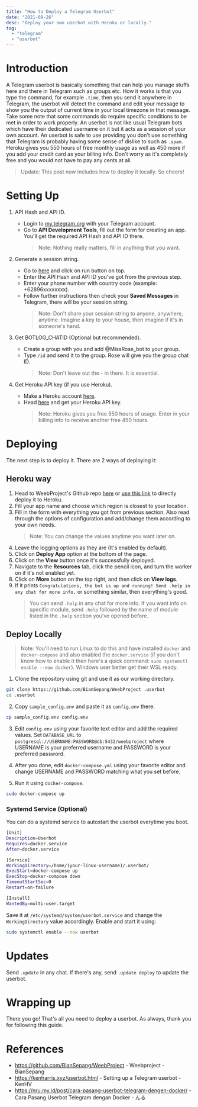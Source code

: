 ```yaml
---
title: "How to Deploy a Telegram Userbot"
date: "2021-09-26"
desc: "Deploy your own userbot with Heroku or locally."
tag:
  - "telegram"
  - "userbot"
---
```


# Introduction

A Telegram userbot is basically something that can help you manage stuffs here and there in Telegram such as groups etc. How it works is that you type the command, for example `.time`, then you send it anywhere in Telegram, the userbot will detect the command and edit your message to show you the output of current time in your local timezone in that message. Take some note that some commands do require specific conditions to be met in order to work properly. An userbot is not like usual Telegram bots which have their dedicated username on it but it acts as a session of your own account. An userbot is safe to use providing you don't use something that Telegram is probably having some sense of dislike to such as `.spam`. Heroku gives you 550 hours of free monthly usage as well as 450 more if you add your credit card as your billing info. Don't worry as it's completely free and you would not have to pay any cents at all.

> Update: This post now includes how to deploy it locally. So cheers!

# Setting Up

1. API Hash and API ID.

   - Login to [my.telegram.org](https://my.telegram.org) with your Telegram account.
   - Go to **API Development Tools**, fill out the form for creating an app. You'll get the required API Hash and API ID there.
     > Note: Nothing really matters, fill in anything that you want.

2. Generate a session string.

   - Go to [here](http://sessiongen.irvanmalik48.repl.run/) and click on run button on top.
   - Enter the API Hash and API ID you've got from the previous step.
   - Enter your phone number with country code (example: +62896xxxxxxxx).
   - Follow further instructions then check your **Saved Messages** in Telegram, there will be your session string.
     > Note: Don't share your session string to anyone, anywhere, anytime. Imagine a key to your house, then imagine if it's in someone's hand.

3. Get BOTLOG_CHATID (Optional but recommended).

   - Create a group with you and add @MissRose_bot to your group.
   - Type `/id` and send it to the group. Rose will give you the group chat ID.
     > Note: Don't leave out the - in there. It is essential.

4. Get Heroku API key (if you use Heroku).

   - Make a Heroku account [here](https://signup.heroku.com).
   - Head [here](https://dashboard.heroku.com/account) and get your Heroku API key.
     > Note: Heroku gives you free 550 hours of usage. Enter in your billing info to receive another free 450 hours.

# Deploying

The next step is to deploy it. There are 2 ways of deploying it:

## Heroku way

1. Head to WeebProject's Github repo [here](https://github.com/BianSepang/WeebProject) or [use this link](https://heroku.com/deploy?template=https://github.com/BianSepang/WeebProject/tree/master) to directly deploy it to Heroku.
2. Fill your app name and choose which region is closest to your location.
3. Fill in the form with everything you got from previous section. Also read through the options of configuration and add/change them according to your own needs.
   > Note: You can change the values anytime you want later on.
4. Leave the logging options as they are (It's enabled by default).
5. Click on **Deploy App** option at the bottom of the page.
6. Click on the **View** button once it's successfully deployed.
7. Navigate to the **Resources** tab, click the pencil icon, and turn the worker on if it's not enabled yet.
8. Click on **More** button on the top right, and then click on **View logs**.
9. If it prints `Congratulations, the bot is up and running! Send .help in any chat for more info.` or something similar, then everything's good.
   > You can send `.help` in any chat for more info. If you want info on specific module, send `.help` followed by the name of module listed in the `.help` section you've opened before.

## Deploy Locally

> Note: You'll need to run Linux to do this and have installed `docker` and `docker-compose` and also enabled the `docker.service` (if you don't know how to enable it then here's a quick command: `sudo systemctl enable --now docker`). Windows user better get their WSL ready.

1. Clone the repository using git and use it as our working directory.

```bash
git clone https://github.com/BianSepang/WeebProject .userbot
cd .userbot
```

2. Copy `sample_config.env` and paste it as `config.env` there.

```bash
cp sample_config.env config.env
```

3. Edit `config.env` using your favorite text editor and add the required values. Set `DATABASE_URL` to `postgresql://USERNAME:PASSWORD@db:5432/weebproject` where USERNAME is your preferred username and PASSWORD is your preferred password.

4. After you done, edit `docker-compose.yml` using your favorite editor and change USERNAME and PASSWORD matching what you set before.

5. Run it using `docker-compose`.

```bash
sudo docker-compose up
```

### Systemd Service (Optional)

You can do a systemd service to autostart the userbot everytime you boot.

```bash
[Unit]
Description=Userbot
Requires=docker.service
After=docker.service

[Service]
WorkingDirectory=/home/(your-linux-username)/.userbot/
ExecStart=docker-compose up
ExecStop=docker-compose down
TimeoutStartSec=0
Restart=on-failure

[Install]
WantedBy=multi-user.target
```

Save it at `/etc/systemd/system/userbot.service` and change the `WorkingDirectory` value accordingly. Enable and start it using:

```bash
sudo systemctl enable --now userbot
```

# Updates

Send `.update` in any chat. If there's any, send `.update deploy` to update the userbot.

# Wrapping up

There you go! That's all you need to deploy a userbot. As always, thank you for following this guide.

# References

- <https://github.com/BianSepang/WeebProject> - Weebproject - BianSepang
- <https://kenharris.xyz/userbot.html> - Setting up a Telegram userbot - KenHV
- <https://nru.my.id/post/cara-pasang-userbot-telegram-dengen-docker/> - Cara Pasang Userbot Telegram dengan Docker - んる

